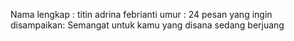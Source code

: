 Nama lengkap : titin adrina febrianti umur : 24 pesan yang ingin disampaikan: Semangat untuk kamu yang disana sedang berjuang
